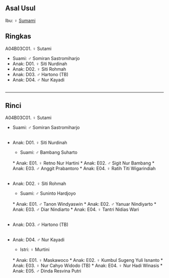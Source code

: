 ## Asal Usul

Ibu: ♀ [Sumami][up] 

## Ringkas

A04B03C01. ♀ Sutami

*	Suami: ♂ Somiran Sastromiharjo
	<br/>
*	Anak: D01. ♀ Siti Nurdinah
*	Anak: D02. ♀ Siti Rohmah
*	Anak: D03. ♂ Hartono (TB)
*	Anak: D04. ♂ Nur Kayadi
	<br/><br/>

-- -- --

## Rinci

A04B03C01. ♀ Sutami
	<br/>

*	Suami: ♂ Somiran Sastromiharjo
	<br/><br/>

*	Anak: D01. ♀ Siti Nurdinah
	*	Suami: ♂ Bambang Suharto
	<br/>
	*	Anak: E01. ♀ Retno Nur Hartini
	*	Anak: E02. ♂ Sigit Nur Bambang 
	*	Anak: E03. ♂ Anggit Prabantoro
	*	Anak: E04. ♀ Ratih Titi Wigarindiah
	<br/><br/>

*	Anak: D02. ♀ Siti Rohmah
	*	Suami: ♂ Suninto Hardjoyo
	<br/>
	*	Anak: E01. ♂ Tanon Windyaswin
	*	Anak: E02. ♂ Yanuar Nindiyarto 
	*	Anak: E03. ♂ Diar Nindiarto 
	*	Anak: E04. ♀ Tantri Nidias Wari
	<br/><br/>

*	Anak: D03. ♂ Hartono (TB)
	<br/><br/>

*	Anak: D04. ♂ Nur Kayadi
	*	Istri: ♀ Murtini
	<br/>
	*	Anak: E01. ♀ Maskawoco 
	*	Anak: E02. ♀ Kumbul Sugeng Yuli Isnanto
	*	Anak: E03. ♀ Nur Cahyo Widodo (TB)
	*	Anak: E04. ♀ Nur Hadi Winasis
	*	Anak: E05. ♂ Dinda Resvina Putri
	<br/><br/>

[up]: https://github.com/epsi-rns/gitodipuro/blob/master/tree/A04/B03.md

